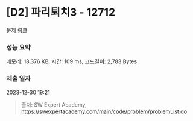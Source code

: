 # [D2] 파리퇴치3 - 12712 

[문제 링크](https://swexpertacademy.com/main/code/problem/problemDetail.do?contestProbId=AXuARWAqDkQDFARa) 

### 성능 요약

메모리: 18,376 KB, 시간: 109 ms, 코드길이: 2,783 Bytes

### 제출 일자

2023-12-30 19:21



> 출처: SW Expert Academy, https://swexpertacademy.com/main/code/problem/problemList.do
